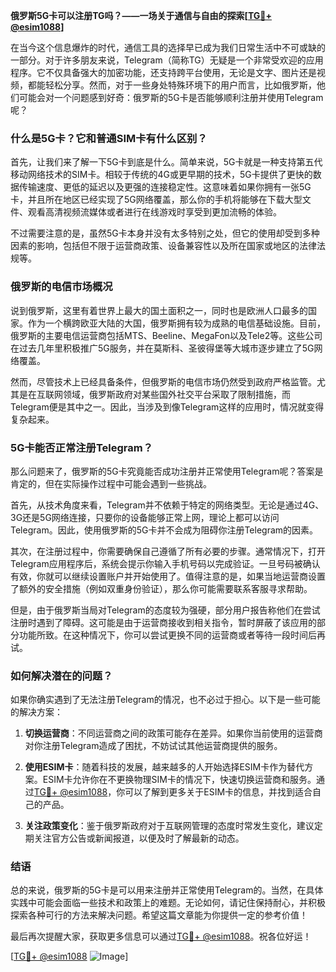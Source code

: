 **俄罗斯5G卡可以注册TG吗？——一场关于通信与自由的探索[[TG💪+ @esim1088](https://t.me/s/esim1088)]**

在当今这个信息爆炸的时代，通信工具的选择早已成为我们日常生活中不可或缺的一部分。对于许多朋友来说，Telegram（简称TG）无疑是一个非常受欢迎的应用程序。它不仅具备强大的加密功能，还支持跨平台使用，无论是文字、图片还是视频，都能轻松分享。然而，对于一些身处特殊环境下的用户而言，比如俄罗斯，他们可能会对一个问题感到好奇：俄罗斯的5G卡是否能够顺利注册并使用Telegram呢？

### **什么是5G卡？它和普通SIM卡有什么区别？**

首先，让我们来了解一下5G卡到底是什么。简单来说，5G卡就是一种支持第五代移动网络技术的SIM卡。相较于传统的4G或更早期的技术，5G卡提供了更快的数据传输速度、更低的延迟以及更强的连接稳定性。这意味着如果你拥有一张5G卡，并且所在地区已经实现了5G网络覆盖，那么你的手机将能够在下载大型文件、观看高清视频流媒体或者进行在线游戏时享受到更加流畅的体验。

不过需要注意的是，虽然5G卡本身并没有太多特别之处，但它的使用却受到多种因素的影响，包括但不限于运营商政策、设备兼容性以及所在国家或地区的法律法规等。

### **俄罗斯的电信市场概况**

说到俄罗斯，这里有着世界上最大的国土面积之一，同时也是欧洲人口最多的国家。作为一个横跨欧亚大陆的大国，俄罗斯拥有较为成熟的电信基础设施。目前，俄罗斯的主要电信运营商包括MTS、Beeline、MegaFon以及Tele2等。这些公司在过去几年里积极推广5G服务，并在莫斯科、圣彼得堡等大城市逐步建立了5G网络覆盖。

然而，尽管技术上已经具备条件，但俄罗斯的电信市场仍然受到政府严格监管。尤其是在互联网领域，俄罗斯政府对某些国外社交平台采取了限制措施，而Telegram便是其中之一。因此，当涉及到像Telegram这样的应用时，情况就变得复杂起来。

### **5G卡能否正常注册Telegram？**

那么问题来了，俄罗斯的5G卡究竟能否成功注册并正常使用Telegram呢？答案是肯定的，但在实际操作过程中可能会遇到一些挑战。

首先，从技术角度来看，Telegram并不依赖于特定的网络类型。无论是通过4G、3G还是5G网络连接，只要你的设备能够正常上网，理论上都可以访问Telegram。因此，使用俄罗斯的5G卡并不会成为阻碍你注册Telegram的因素。

其次，在注册过程中，你需要确保自己遵循了所有必要的步骤。通常情况下，打开Telegram应用程序后，系统会提示你输入手机号码以完成验证。一旦号码被确认有效，你就可以继续设置账户并开始使用了。值得注意的是，如果当地运营商设置了额外的安全措施（例如双重身份验证），那么你可能需要联系客服寻求帮助。

但是，由于俄罗斯当局对Telegram的态度较为强硬，部分用户报告称他们在尝试注册时遇到了障碍。这可能是由于运营商接收到相关指令，暂时屏蔽了该应用的部分功能所致。在这种情况下，你可以尝试更换不同的运营商或者等待一段时间后再试。

### **如何解决潜在的问题？**

如果你确实遇到了无法注册Telegram的情况，也不必过于担心。以下是一些可能的解决方案：

1. **切换运营商**：不同运营商之间的政策可能存在差异。如果你当前使用的运营商对你注册Telegram造成了困扰，不妨试试其他运营商提供的服务。
   
2. **使用ESIM卡**：随着科技的发展，越来越多的人开始选择ESIM卡作为替代方案。ESIM卡允许你在不更换物理SIM卡的情况下，快速切换运营商和服务。通过[TG💪+ @esim1088](https://t.me/s/esim1088)，你可以了解到更多关于ESIM卡的信息，并找到适合自己的产品。

3. **关注政策变化**：鉴于俄罗斯政府对于互联网管理的态度时常发生变化，建议定期关注官方公告或新闻报道，以便及时了解最新的动态。

### **结语**

总的来说，俄罗斯的5G卡是可以用来注册并正常使用Telegram的。当然，在具体实践中可能会面临一些技术和政策上的难题。无论如何，请记住保持耐心，并积极探索各种可行的方法来解决问题。希望这篇文章能为你提供一定的参考价值！

最后再次提醒大家，获取更多信息可以通过[TG💪+ @esim1088](https://t.me/s/esim1088)。祝各位好运！

[[TG💪+ @esim1088](https://t.me/s/esim1088) ![Image](https://i.postimg.cc/4NQfJmqS/Snipaste-2025-05-13-00-14-12.png)]